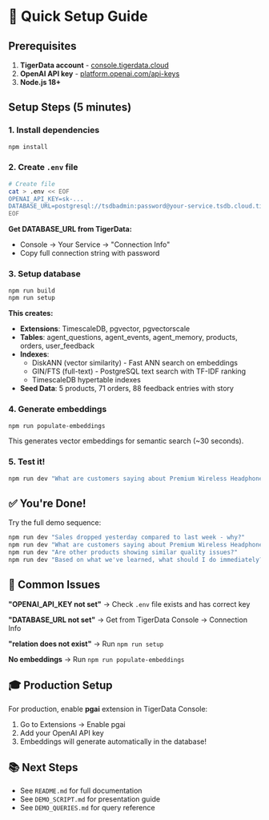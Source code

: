 # 🚀 Quick Setup Guide

## Prerequisites

1. **TigerData account** - [console.tigerdata.cloud](https://console.tigerdata.cloud)
2. **OpenAI API key** - [platform.openai.com/api-keys](https://platform.openai.com/api-keys)
3. **Node.js 18+**

## Setup Steps (5 minutes)

### 1. Install dependencies
```bash
npm install
```

### 2. Create `.env` file
```bash
# Create file
cat > .env << EOF
OPENAI_API_KEY=sk-...
DATABASE_URL=postgresql://tsdbadmin:password@your-service.tsdb.cloud.timescale.com:34416/tsdb?sslmode=require
EOF
```

**Get DATABASE_URL from TigerData:**
- Console → Your Service → "Connection Info"
- Copy full connection string with password

### 3. Setup database
```bash
npm run build
npm run setup
```

**This creates:**
- **Extensions**: TimescaleDB, pgvector, pgvectorscale
- **Tables**: agent_questions, agent_events, agent_memory, products, orders, user_feedback
- **Indexes**:
  - DiskANN (vector similarity) - Fast ANN search on embeddings
  - GIN/FTS (full-text) - PostgreSQL text search with TF-IDF ranking
  - TimescaleDB hypertable indexes
- **Seed Data**: 5 products, 71 orders, 88 feedback entries with story

### 4. Generate embeddings
```bash
npm run populate-embeddings
```

This generates vector embeddings for semantic search (~30 seconds).

### 5. Test it!
```bash
npm run dev "What are customers saying about Premium Wireless Headphones?"
```

## ✅ You're Done!

Try the full demo sequence:
```bash
npm run dev "Sales dropped yesterday compared to last week - why?"
npm run dev "What are customers saying about Premium Wireless Headphones?"
npm run dev "Are other products showing similar quality issues?"
npm run dev "Based on what we've learned, what should I do immediately?"
```

## 🔧 Common Issues

**"OPENAI_API_KEY not set"** → Check `.env` file exists and has correct key

**"DATABASE_URL not set"** → Get from TigerData Console → Connection Info

**"relation does not exist"** → Run `npm run setup`

**No embeddings** → Run `npm run populate-embeddings`

## 🎓 Production Setup

For production, enable **pgai** extension in TigerData Console:
1. Go to Extensions → Enable pgai
2. Add your OpenAI API key
3. Embeddings will generate automatically in the database!

## 📚 Next Steps

- See `README.md` for full documentation
- See `DEMO_SCRIPT.md` for presentation guide
- See `DEMO_QUERIES.md` for query reference

